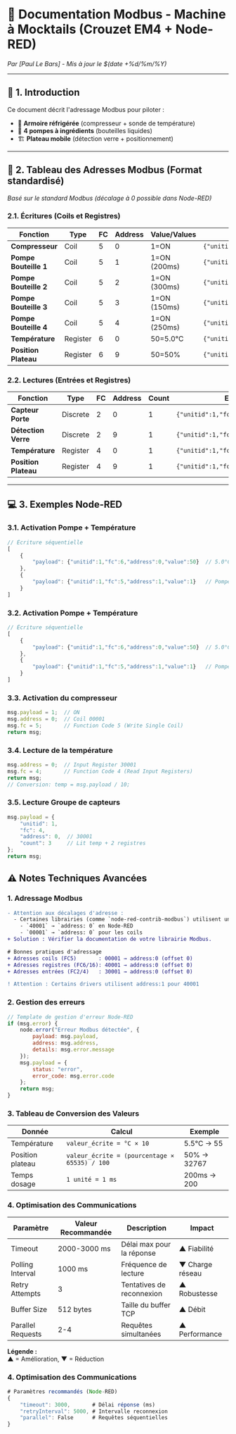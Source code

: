 # 🍹 **Documentation Modbus - Machine à Mocktails (Crouzet EM4 + Node-RED)**  
*Par [Paul Le Bars] - Mis à jour le $(date +%d/%m/%Y)*  

---

## 📌 **1. Introduction**  
Ce document décrit l'adressage Modbus pour piloter :  
- 🧊 **Armoire réfrigérée** (compresseur + sonde de température)  
- 🧃 **4 pompes à ingrédients** (bouteilles liquides)  
- 🏗️ **Plateau mobile** (détection verre + positionnement)  

---

## 🔧 **2. Tableau des Adresses Modbus (Format standardisé)**  
*Basé sur le standard Modbus (décalage à 0 possible dans Node-RED)*  

### **2.1. Écritures (Coils et Registres)**  
| Fonction                | Type      | FC  | Address | Value/Values       | Exemple JSON                          |
|-------------------------|-----------|-----|---------|--------------------|---------------------------------------|
| **Compresseur**         | Coil      | 5   | 0       | 1=ON               | `{"unitid":1,"fc":5,"address":0,"value":1}` |
| **Pompe Bouteille 1**   | Coil      | 5   | 1       | 1=ON (200ms)       | `{"unitid":1,"fc":5,"address":1,"value":1}` |
| **Pompe Bouteille 2**   | Coil      | 5   | 2       | 1=ON (300ms)       | `{"unitid":1,"fc":5,"address":2,"value":1}` |
| **Pompe Bouteille 3**   | Coil      | 5   | 3       | 1=ON (150ms)       | `{"unitid":1,"fc":5,"address":3,"value":1}` |
| **Pompe Bouteille 4**   | Coil      | 5   | 4       | 1=ON (250ms)       | `{"unitid":1,"fc":5,"address":4,"value":1}` |
| **Température**         | Register  | 6   | 0       | 50=5.0°C           | `{"unitid":1,"fc":6,"address":0,"value":50}` |
| **Position Plateau**    | Register  | 6   | 9       | 50=50%             | `{"unitid":1,"fc":6,"address":9,"value":50}` |

### **2.2. Lectures (Entrées et Registres)**  
| Fonction                | Type      | FC  | Address | Count | Exemple JSON                          |
|-------------------------|-----------|-----|---------|-------|---------------------------------------|
| **Capteur Porte**       | Discrete  | 2   | 0       | 1     | `{"unitid":1,"fc":2,"address":0,"count":1}` |
| **Détection Verre**     | Discrete  | 2   | 9       | 1     | `{"unitid":1,"fc":2,"address":9,"count":1}` |
| **Température**         | Register  | 4   | 0       | 1     | `{"unitid":1,"fc":4,"address":0,"count":1}` |
| **Position Plateau**    | Register  | 4   | 9       | 1     | `{"unitid":1,"fc":4,"address":9,"count":1}` |

---

## 💻 **3. Exemples Node-RED**  
### **3.1. Activation Pompe + Température**  
```javascript
// Écriture séquentielle
[
    {
        "payload": {"unitid":1,"fc":6,"address":0,"value":50}  // 5.0°C
    },
    {
        "payload": {"unitid":1,"fc":5,"address":1,"value":1}   // Pompe 1 ON
    }
]
```

### **3.2. Activation Pompe + Température**  
```javascript
// Écriture séquentielle
[
    {
        "payload": {"unitid":1,"fc":6,"address":0,"value":50}  // 5.0°C
    },
    {
        "payload": {"unitid":1,"fc":5,"address":1,"value":1}   // Pompe 1 ON
    }
]
```

### **3.3. Activation du compresseur**  
```javascript
msg.payload = 1;  // ON
msg.address = 0;  // Coil 00001
msg.fc = 5;       // Function Code 5 (Write Single Coil)
return msg;
```

### **3.4. Lecture de la température**
```javascript
msg.address = 0;  // Input Register 30001
msg.fc = 4;       // Function Code 4 (Read Input Registers)
return msg;
// Conversion: temp = msg.payload / 10;
```

### **3.5. Lecture Groupe de capteurs**
```javascript
msg.payload = {
    "unitid": 1,
    "fc": 4,
    "address": 0,  // 30001
    "count": 3     // Lit temp + 2 registres
};
return msg;
```


  ## ⚠️ **Notes Techniques Avancées**

### **1. Adressage Modbus**
```diff
- Attention aux décalages d'adresse :
  - Certaines librairies (comme `node-red-contrib-modbus`) utilisent un offset à 0 :
    - `40001` → `address: 0` en Node-RED
    - `00001` → `address: 0` pour les coils
+ Solution : Vérifier la documentation de votre librairie Modbus.
```

```diff
# Bonnes pratiques d'adressage
+ Adresses coils (FC5)       : 00001 → address:0 (offset 0)
+ Adresses registres (FC6/16): 40001 → address:0 (offset 0)
+ Adresses entrées (FC2/4)   : 30001 → address:0 (offset 0)

! Attention : Certains drivers utilisent address:1 pour 40001
```


### **2. Gestion des erreurs**
```javascript
// Template de gestion d'erreur Node-RED
if (msg.error) {
    node.error("Erreur Modbus détectée", {
        payload: msg.payload,
        address: msg.address,
        details: msg.error.message
    });
    msg.payload = {
        status: "error",
        error_code: msg.error.code
    };
    return msg;
}
```


### **3. Tableau de Conversion des Valeurs**

| Donnée              | Calcul                   | Exemple          |
|---------------------|--------------------------|------------------|
| Température         | `valeur_écrite = °C × 10` | 5.5°C → 55       |
| Position plateau    | `valeur_écrite = (pourcentage × 65535) / 100` | 50% → 32767      |
| Temps dosage        | `1 unité = 1 ms`          | 200ms → 200      |

### **4. Optimisation des Communications**

| Paramètre          | Valeur Recommandée | Description                  | Impact |
|--------------------|--------------------|------------------------------|--------|
| Timeout            | 2000-3000 ms       | Délai max pour la réponse    | ▲ Fiabilité |
| Polling Interval   | 1000 ms            | Fréquence de lecture         | ▼ Charge réseau |
| Retry Attempts     | 3                  | Tentatives de reconnexion    | ▲ Robustesse |
| Buffer Size        | 512 bytes          | Taille du buffer TCP         | ▲ Débit |
| Parallel Requests  | 2-4                | Requêtes simultanées         | ▲ Performance |

**Légende :**  
▲ = Amélioration, ▼ = Réduction


### **4. Optimisation des Communications**
```javascript
# Paramètres recommandés (Node-RED)
{
    "timeout": 3000,       # Délai réponse (ms)
    "retryInterval": 5000, # Intervalle reconnexion
    "parallel": False      # Requêtes séquentielles
}

